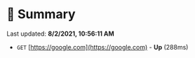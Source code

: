 # 📖 Summary
Last updated: **8/2/2021, 10:56:11 AM**

- `GET` [https://google.com](https://google.com) - **Up** (288ms)
